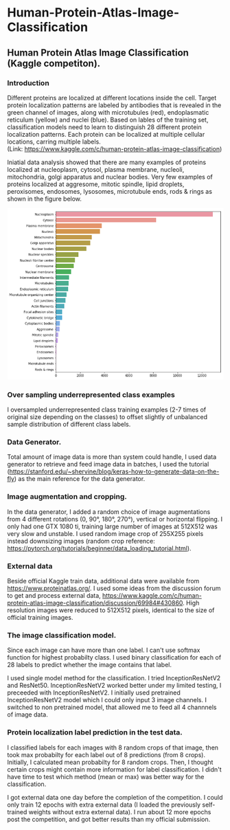 # Human-Protein-Atlas-Image-Classification
## Human Protein Atlas Image Classification (Kaggle competiton).

### Introduction

  Different proteins are localized at different locations inside the cell. Target protein localization patterns are labeled by antibodies that is revealed in the green channel of images, along with microtubules (red), endoplasmatic reticulum (yellow) and nuclei (blue).  Based on lables of the training set, classification models need to learn to distinguish 28 different protein localization patterns.  Each protein can be localized at multiple cellular locations, carring multiple labels.  
 (Link:  https://www.kaggle.com/c/human-protein-atlas-image-classification)
 
  Iniatial data analysis showed that there are many examples of proteins localized at nucleoplasm, cytosol, plasma membrane, nucleoli, mitochondria, golgi apparatus and nuclear bodies.  Very few examples of proteins localized at aggresome,         mitotic spindle, lipid droplets, peroxisomes, endosomes, lysosomes, microtubule ends, rods & rings as shown in the figure below. 
  
![alt text](https://github.com/Jun-depo/Human-Protein-Atlas-Image-Classification/blob/master/count1.png)

### Over sampling underrepresented class examples
I oversampled underrepresented class training examples (2-7 times of original size depending on the classes) to offset slightly of unbalanced sample distribution of different class labels. 

### Data Generator.

Total amount of image data is more than system could handle, I used data generator to retrieve and feed image data in batches, I used the tutorial (https://stanford.edu/~shervine/blog/keras-how-to-generate-data-on-the-fly) as the main reference for the data generator.   

### Image augmentation and cropping.

In the data generator, I added a random choice of image augmentations from 4 different rotations (0, 90°, 180°, 270°), vertical or horizontal flipping. I only had one GTX 1080 ti, training large number of images at 512X512 was very slow and unstable. I used random image crop of 255X255 pixels instead downsizing images (random crop reference: https://pytorch.org/tutorials/beginner/data_loading_tutorial.html). 

### External data

Beside official Kaggle train data, additional data were available from https://www.proteinatlas.org/. I used some ideas from the discussion forum to get and process external data,  https://www.kaggle.com/c/human-protein-atlas-image-classification/discussion/69984#430860.  High resolution images were reduced to 512X512 pixels, identical to the size of official training images. 

### The image classification model. 

Since each image can have more than one label.  I can't use softmax function for highest probabilty class.  I used binary classification for each of 28 labels to predict whether the image contains that label.

I used single model method for the classification.  I tried InceptionResNetV2 and ResNet50. InceptionResNetV2 worked better under my limited testing, I preceeded with InceptionResNetV2. I initially used pretrained InceptionResNetV2 model which I could only input 3 image channels. I switched to non pretrained model, that allowed me to feed all 4 channnels of image data. 

### Protein localization label prediction in the test data.

I classified labels for each images with 8 random crops of that image, then took max probabilty for each label out of 8 predictions (from 8 crops). Initially, I calculated mean probabilty for 8 random crops.  Then, I thought certain crops might contain more information for label classification. I didn't have time to test which method (mean or max) was better way for the classification.  

I got external data one day before the completion of the competition.  I could only train 12 epochs with extra external data (I loaded the previously self-trained weights without extra external data). I run about 12 more epochs post the competition, and got better results than my official submission.   

